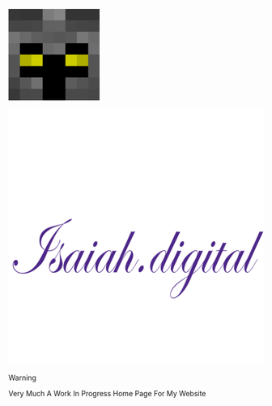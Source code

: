 ![Favicon](images/castle/favicon.png)

![Logo](images/Logo.png)

> [!WARNING]
> Very Much A Work In Progress Home Page For My Website
